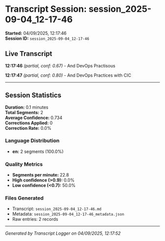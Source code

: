 # Transcript Session: session_2025-09-04_12-17-46

**Started:** 04/09/2025, 12:17:46  
**Session ID:** `session_2025-09-04_12-17-46`

## Live Transcript

**12:17:46** *(partial, conf: 0.67)* - And DevOps Practisous

**12:17:47** *(partial, conf: 0.80)* - And DevOps Practices with CIC



---

## Session Statistics

**Duration:** 0.1 minutes  
**Total Segments:** 2  
**Average Confidence:** 0.734  
**Corrections Applied:** 0  
**Correction Rate:** 0.0%

### Language Distribution
- **en:** 2 segments (100.0%)

### Quality Metrics
- **Segments per minute:** 22.8
- **High confidence (>0.9):** 0.0%
- **Low confidence (<0.7):** 50.0%

### Files Generated
- Transcript: `session_2025-09-04_12-17-46.md`
- Metadata: `session_2025-09-04_12-17-46_metadata.json`
- Raw entries: 2 records

---
*Generated by Transcript Logger on 04/09/2025, 12:17:52*

